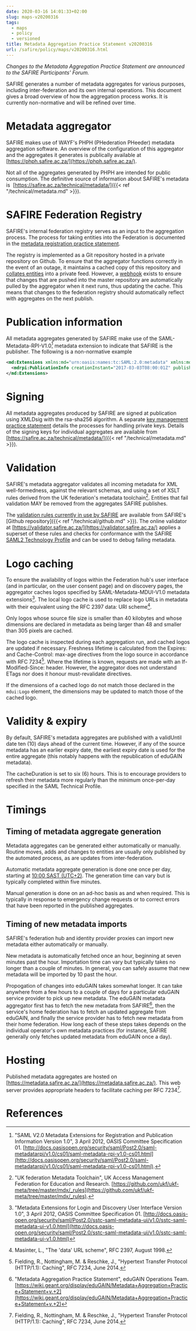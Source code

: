```yaml
---
date: 2020-03-16 14:01:33+02:00
slug: maps-v20200316
tags:
  - maps
  - policy
  - versioned
title: Metadata Aggregation Practice Statement v20200316
url: /safire/policy/maps/v20200316.html
---
```


_Changes to the Metadata Aggregation Practice Statement are announced to the SAFIRE Participants' Forum._

SAFIRE generates a number of metadata aggregates for various purposes, including inter-federation and its own internal operations. This document gives a broad overview of how the aggregation process works. It is currently non-normative and will be refined over time.

# Metadata aggregator

SAFIRE makes use of WAYF's PHPH (PHederation PHeeder) metadata aggregation software. An overview of the configuration of this aggregator and the aggregates it generates is publically available at [https://phph.safire.ac.za/](https://phph.safire.ac.za/).

Not all of the aggregates generated by PHPH are intended for public consumption. The definitive source of information about SAFIRE's metadata is  [https://safire.ac.za/technical/metadata/]({{< ref "/technical/metadata.md" >}}).

# SAFIRE Federation Registry

SAFIRE's internal federation registry serves as an input to the aggregation process. The process for taking entities into the Federation is documented in the [metadata registration practice statement](/safire/policy/mrps/).

The registry is implemented as a Git repository hosted in a private repository on Github. To ensure that the aggregator functions correctly in the event of an outage, it maintains a cached copy of this repository and [collates entities](https://phph.safire.ac.za/mdfileview?type=feed&fed=safire-fed-registry) into a private feed. However, a [webhook](https://developer.github.com/webhooks/) exists to ensure that changes that are pushed into the master repository are automatically pulled by the aggregator when it next runs, thus updating the cache. This means that changes to the federation registry should automatically reflect with aggregates on the next publish.

# Publication information

All metadata aggregates generated by SAFIRE make use of the SAML-Metadata-RPI-V1.0[^SAML-Metadata-RPI-V1.0] metadata extension to indicate that SAFIRE is the publisher. The following is a non-normative example

```xml
<md:Extensions xmlns:md="urn:oasis:names:tc:SAML:2.0:metadata" xmlns:mdrpi="urn:oasis:names:tc:SAML:metadata:rpi">
  <mdrpi:PublicationInfo creationInstant="2017-03-03T08:00:01Z" publisher="https://safire.ac.za"/>
</md:Extensions>
```

# Signing

All metadata aggregates produced by SAFIRE are signed at publication using XMLDsig with the rsa-sha256 algorithm. A separate [key management practice statement](/safire/policy/kmps/) details the processes for handling private keys. Details of the signing keys for individual aggregates are available from [https://safire.ac.za/technical/metadata/]({{< ref "/technical/metadata.md" >}}).

# Validation

SAFIRE's metadata aggregator validates all incoming metadata for XML well-formedness, against the relevant schemas, and using a set of XSLT rules derived from the UK federation's metadata toolchain[^UKF-Meta]. Entities that fail validation MAY be removed from the aggregates SAFIRE publishes.

The [validation rules currently in use by SAFIRE](https://github.com/tenet-ac-za/phph/tree/master/_rules) are available from SAFIRE's [Github repository]({{< ref "/technical/github.md" >}}). The online validator at [https://validator.safire.ac.za/](https://validator.safire.ac.za/) applies a superset of these rules and checks for conformance with the SAFIRE [SAML2 Technology Profile](/technical/saml2/) and can be used to debug failing metadata.

# Logo caching

To ensure the availability of logos within the Federation hub's user interface (and in particular, on the user consent page) and on discovery pages, the aggregator caches logos specified by SAML-Metadata-MDUI-V1.0 metadata extensions[^SAML-Metadata-MDUI-V1.0]. The local logo cache is used to replace logo URLs in metadata with their equivalent using the RFC 2397 data: URI scheme[^RFC2397].

Only logos whose source file size is smaller than 40 kilobytes and whose dimensions are declared in metadata as being larger than 48 and smaller than 305 pixels are cached.

The logo cache is inspected during each aggregation run, and cached logos are updated if necessary. Freshness lifetime is calculated from the Expires: and Cache-Control: max-age directives from the logo source in accordance with RFC 7234[^RFC7234]. Where the lifetime is known, requests are made with an If-Modified-Since: header. However, the aggregator does not understand ETags nor does it honour must-revalidate directives.

If the dimensions of a cached logo do not match those declared in the `mdui:Logo` element, the dimensions may be updated to match those of the cached logo.

# Validity & expiry

By default, SAFIRE's metadata aggregates are published with a validUntil date ten (10) days ahead of the current time. However, if any of the source metadata has an earlier expiry date, the earliest expiry date is used for the entire aggregate (this notably happens with the republication of eduGAIN metadata).

The cacheDuration is set to six (6) hours. This is to encourage providers to refresh their metadata more regularly than the minimum once-per-day specified in the SAML Technical Profile.

# Timings

## Timing of metadata aggregate generation

Metadata aggregates can be generated either automatically or manually. Routine moves, adds and changes to entities are usually only published by the automated process, as are updates from inter-federation.

Automatic metadata aggregate generation is done one once per day, starting at [10:00 SAST (UTC+2)](https://www.timeanddate.com/worldclock/fixedtime.html?msg=SAFIRE+Metadata+Update&hour=10&min=00&sec=00&p1=56). The generation time can vary but is typically completed within five minutes.

Manual generation is done on an ad-hoc basis as and when required. This is typically in response to emergency change requests or to correct errors that have been reported in the published aggregates.

## Timing of new metadata imports

SAFIRE's federation hub and identity provider proxies can import new metadata either automatically or manually.

New metadata is automatically fetched once an hour, beginning at seven minutes past the hour. Importation time can vary but typically takes no longer than a couple of minutes. In general, you can safely assume that new metadata will be imported by 10 past the hour.

Propogation of changes into eduGAIN takes somewhat longer. It can take anywhere from a few hours to a couple of days for a particular eduGAIN service provider to pick up new metadata. The eduGAIN metadata aggregator first has to fetch the new metadata from SAFIRE[^eduGAIN-MAPS], then the service's home federation has to fetch an updated aggregate from eduGAIN, and finally the service provider has to fetch new metadata from their home federation. How long each of these steps takes depends on the individual operator's own metadata practices (for instance, SAFIRE generally only fetches updated metadata from eduGAIN once a day).

# Hosting

Published metadata aggregates are hosted on [https://metadata.safire.ac.za/](https://metadata.safire.ac.za/). This web server provides appropriate headers to facilitate caching per RFC 7234[^RFC7234].

# References

[^RFC2119]: Bradner, S., "Key words for use in RFCs to Indicate Requirement Levels", BCP 14, RFC 2119, March 1997.

[^SAML-Metadata-RPI-V1.0]: "SAML V2.0 Metadata Extensions for Registration and Publication Information Version 1.0", 3 April 2012, OASIS Committee Specification 01. [http://docs.oasisopen.org/security/saml/Post2.0/saml-metadatarpi/v1.0/cs01/saml-metadata-rpi-v1.0-cs01.html](http://docs.oasisopen.org/security/saml/Post2.0/saml-metadatarpi/v1.0/cs01/saml-metadata-rpi-v1.0-cs01.html).

[^SAML-Metadata-MDUI-V1.0]: "Metadata Extensions for Login and Discovery User Interface Version 1.0", 3 April 2012, OASIS Committee Specification 01. [http://docs.oasis-open.org/security/saml/Post2.0/sstc-saml-metadata-ui/v1.0/sstc-saml-metadata-ui-v1.0.html](http://docs.oasis-open.org/security/saml/Post2.0/sstc-saml-metadata-ui/v1.0/sstc-saml-metadata-ui-v1.0.html)

[^RFC2397]: Masinter, L., "The 'data' URL scheme", RFC 2397, August 1998.

[^RFC7234]: Fielding, R., Nottingham, M. & Reschke, J., "Hypertext Transfer Protocol (HTTP/1.1): Caching", RFC 7234, June 2014.

[^UKF-Meta]: "UK federation Metadata Toolchain", UK Access Management Federation for Education and Research. [https://github.com/ukf/ukf-meta/tree/master/mdx/_rules](https://github.com/ukf/ukf-meta/tree/master/mdx/_rules).

[^eduGAIN-MAPS]: "Metadata Aggregation Practice Statement", eduGAIN Operations Team. [https://wiki.geant.org/display/eduGAIN/Metadata+Aggregation+Practice+Statement+v.+2](https://wiki.geant.org/display/eduGAIN/Metadata+Aggregation+Practice+Statement+v.+2)
